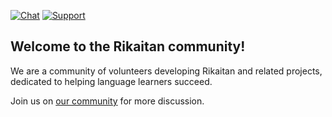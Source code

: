 [![Chat](https://img.shields.io/badge/chat-join-green?style=for-the-badge&logo=Telegram&logoColor=green)](https://tatsumoto.neocities.org/blog/join-our-community.html)
[![Support](https://img.shields.io/badge/support-developer-orange?style=for-the-badge&logo=Patreon&logoColor=orange)](https://tatsumoto.neocities.org/blog/donating-to-tatsumoto.html)

## Welcome to the Rikaitan community!

We are a community of volunteers developing Rikaitan and related projects, dedicated to helping language learners succeed.

Join us on [our community](https://tatsumoto.neocities.org/blog/join-our-community.html) for more discussion.
